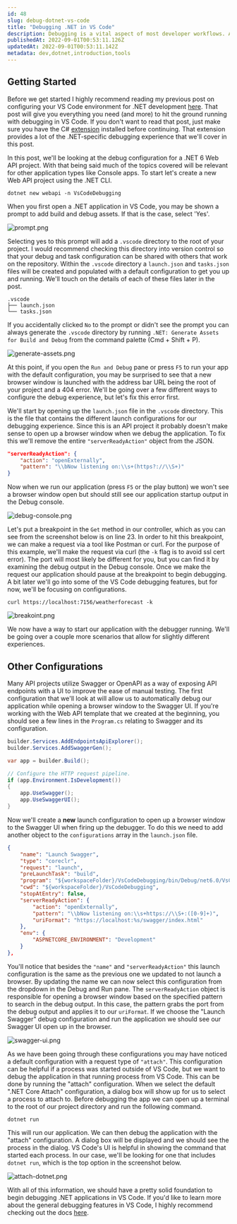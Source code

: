 ```yaml
---
id: 48
slug: debug-dotnet-vs-code
title: "Debugging .NET in VS Code"
description: Debugging is a vital aspect of most developer workflows. An easy-to-use debugger within an editor can speed up development by providing immediate feedback on a running application. In this post, we will be covering the debugging functionality in VS Code in the context of .NET applications. Let's dive in!
publishedAt: 2022-09-01T00:53:11.126Z
updatedAt: 2022-09-01T00:53:11.142Z
metadata: dev,dotnet,introduction,tools
---
```

## Getting Started

Before we get started I highly recommend reading my previous post on configuring your VS Code environment for .NET development [here](https://aaronbos.dev/posts/vs-code-dotnet-setup). That post will give you everything you need (and more) to hit the ground running with debugging in VS Code. If you don't want to read that post, just make sure you have the C# [extension](https://marketplace.visualstudio.com/items?itemName=ms-dotnettools.csharp) installed before continuing. That extension provides a lot of the .NET-specific debugging experience that we'll cover in this post.

In this post, we'll be looking at the debug configuration for a .NET 6 Web API project. With that being said much of the topics covered will be relevant for other application types like Console apps. To start let's create a new Web API project using the .NET CLI.

```shell
dotnet new webapi -n VsCodeDebugging
```

When you first open a .NET application in VS Code, you may be shown a prompt to add build and debug assets. If that is the case, select 'Yes'.

![prompt.png](https://res.cloudinary.com/aaron-bos/image/upload/v1661993068/prompt_4a78defd94.png)

Selecting yes to this prompt will add a `.vscode` directory to the root of your project. I would recommend checking this directory into version control so that your debug and task configuration can be shared with others that work on the repository. Within the `.vscode` directory a `launch.json` and `tasks.json` files will be created and populated with a default configuration to get you up and running. We'll touch on the details of each of these files later in the post.

```shell
.vscode
├── launch.json
└── tasks.json
```

If you accidentally clicked `No` to the prompt or didn't see the prompt you can always generate the `.vscode` directory by running `.NET: Generate Assets for Build and Debug` from the command palette (Cmd + Shift + P).

![generate-assets.png](https://res.cloudinary.com/aaron-bos/image/upload/v1661993068/generate_assets_2b9e8caedb.png)

At this point, if you open the `Run and Debug` pane or press `F5` to run your app with the default configuration, you may be surprised to see that a new browser window is launched with the address bar URL being the root of your project and a 404 error. We'll be going over a few different ways to configure the debug experience, but let's fix this error first.

We'll start by opening up the `launch.json` file in the `.vscode` directory. This is the file that contains the different launch configurations for our debugging experience. Since this is an API project it probably doesn't make sense to open up a browser window when we debug the application. To fix this we'll remove the entire `"serverReadyAction"` object from the JSON.

```JSON
"serverReadyAction": {
    "action": "openExternally",
    "pattern": "\\bNow listening on:\\s+(https?://\\S+)"
}
```

Now when we run our application (press `F5` or the play button) we won't see a browser window open but should still see our application startup output in the Debug console.

![debug-console.png](https://res.cloudinary.com/aaron-bos/image/upload/v1661993069/debug_console_e36243018b.png)

Let's put a breakpoint in the `Get` method in our controller, which as you can see from the screenshot below is on line 23. In order to hit this breakpoint, we can make a request via a tool like Postman or curl. For the purpose of this example, we'll make the request via curl (the `-k` flag is to avoid ssl cert error). The port will most likely be different for you, but you can find it by examining the debug output in the Debug console. Once we make the request our application should pause at the breakpoint to begin debugging. A bit later we'll go into some of the VS Code debugging features, but for now, we'll be focusing on configurations.

```shell
curl https://localhost:7156/weatherforecast -k
```

![breakoint.png](https://res.cloudinary.com/aaron-bos/image/upload/v1661993068/breakoint_4685b5998e.png)

We now have a way to start our application with the debugger running. We'll be going over a couple more scenarios that allow for slightly different experiences.

## Other Configurations

Many API projects utilize Swagger or OpenAPI as a way of exposing API endpoints with a UI to improve the ease of manual testing. The first configuration that we'll look at will allow us to automatically debug our application while opening a browser window to the Swagger UI. If you're working with the Web API template that we created at the beginning, you should see a few lines in the `Program.cs` relating to Swagger and its configuration.

```csharp
builder.Services.AddEndpointsApiExplorer();
builder.Services.AddSwaggerGen();

var app = builder.Build();

// Configure the HTTP request pipeline.
if (app.Environment.IsDevelopment())
{
    app.UseSwagger();
    app.UseSwaggerUI();
}
```

Now we'll create a **new** launch configuration to open up a browser window to the Swagger UI when firing up the debugger. To do this we need to add another object to the `configurations` array in the `launch.json` file.

```json
{
    "name": "Launch Swagger",
    "type": "coreclr",
    "request": "launch",
    "preLaunchTask": "build",
    "program": "${workspaceFolder}/VsCodeDebugging/bin/Debug/net6.0/VsCodeDebugging.dll",
    "cwd": "${workspaceFolder}/VsCodeDebugging",
    "stopAtEntry": false,
    "serverReadyAction": {
        "action": "openExternally",
        "pattern": "\\bNow listening on:\\s+https://\\S+:([0-9]+)",
        "uriFormat": "https://localhost:%s/swagger/index.html"
    },
    "env": {
        "ASPNETCORE_ENVIRONMENT": "Development"
    }
},
```

You'll notice that besides the `"name"` and `"serverReadyAction"` this launch configuration is the same as the previous one we updated to not launch a browser. By updating the name we can now select this configuration from the dropdown in the Debug and Run pane. The `serverReadyAction` object is responsible for opening a browser window based on the specified pattern to search in the debug output. In this case, the pattern grabs the port from the debug output and applies it to our `uriFormat`. If we choose the "Launch Swagger" debug configuration and run the application we should see our Swagger UI open up in the browser.

![swagger-ui.png](https://res.cloudinary.com/aaron-bos/image/upload/v1661993069/swagger_ui_20470c09c3.png)

As we have been going through these configurations you may have noticed a default configuration with a request type of `"attach"`. This configuration can be helpful if a process was started outside of VS Code, but we want to debug the application in that running process from VS Code. This can be done by running the "attach" configuration. When we select the default ".NET Core Attach" configuration, a dialog box will show up for us to select a process to attach to. Before debugging the app we can open up a terminal to the root of our project directory and run the following command.

```shell
dotnet run
```

This will run our application. We can then debug the application with the "attach" configuration. A dialog box will be displayed and we should see the process in the dialog. VS Code's UI is helpful in showing the command that started each process. In our case, we'll be looking for one that includes `dotnet run`, which is the top option in the screenshot below.

![attach-dotnet.png](https://res.cloudinary.com/aaron-bos/image/upload/v1661993069/attach_dotnet_aa6b15f0ee.png)

With all of this information, we should have a pretty solid foundation to begin debugging .NET applications in VS Code. If you'd like to learn more about the general debugging features in VS Code, I highly recommend checking out the docs [here](https://code.visualstudio.com/docs/editor/debugging).
